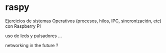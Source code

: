 # raspy
Ejercicios de sistemas Operativos (procesos, hilos, IPC, sincronización, etc) con Raspberry PI

uso de leds y pulsadores ... 

networking in the future ?

